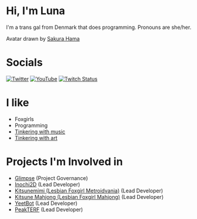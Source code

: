 # Hi, I'm Luna
I'm a trans gal from Denmark that does programming.
Pronouns are she/her.

Avatar drawn by [Sakura Hama](https://twitter.com/sakura_hama)

# Socials
[![Twitter](https://img.shields.io/badge/Twitter-blue?logo=Twitter)](https://twitter.com/LunaFoxgirlVT) 
[![YouTube](https://img.shields.io/badge/YouTube-red?logo=youtube)](https://www.youtube.com/channel/UCSPdkWEEXC0weGVcIYW3hhA)
[![Twitch Status](https://img.shields.io/twitch/status/LunaFoxgirlVT?style=social)](https://twitch.tv/LunaFoxgirlVT)

# I like
 * Foxgirls
 * Programming
 * [Tinkering with music](https://soundcloud.com/clipsey-luna)
 * [Tinkering with art](https://www.pixiv.net/en/users/50289512)

# Projects I'm Involved in
 * [Glimpse](https://github.com/glimpse-editor) (Project Governance)
 * [Inochi2D](https://github.com/Inochi2D/inochi2d) (Lead Developer)
 * [Kitsunemimi (Lesbian Foxgirl Metroidvania)](https://twitter.com/KitsunemimiGame) (Lead Developer)
 * [Kitsune Mahjong (Lesbian Foxgirl Mahjong)](https://github.com/KitsunebiGames/km-engine) (Lead Developer)
 * [YeetBot](https://github.com/Member1221/yeetbot) (Lead Developer)
 * [PeakTERF](https://peakterf.com) (Lead Developer)
